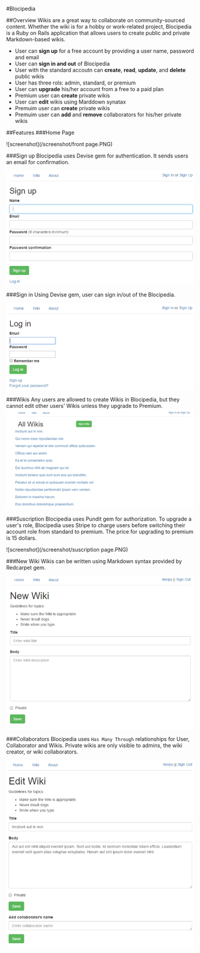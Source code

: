 #Blocipedia

##Overview
Wikis are a great way to collaborate on community-sourced content. Whether the wiki is for a hobby or work-related project, Blocipedia is a Ruby on Rails application that allows users to create public and private Markdown-based wikis.

 - User can **sign up** for a free account by providing a user name, password and email
 - User can **sign in and out** of Blocipedia
 - User with the standard accoutn can **create**, **read**, **update**, and **delete** public wikis
 - User has three rols: admin, standard, or premium
 - User can **upgrade** his/her account from a free to a paid plan
 - Premium user can **create** private wikis
 - User can **edit** wikis using Marddown synatax
 - Premuim user can **create** private wikis
 - Premuim user can **add** and **remove** collaborators for his/her private wikis


##Features
###Home Page

![screenshot](/screenshot/front page.PNG)

###Sign up
Blocipedia uses Devise gem for authentication. It sends users an email for confirmation.

![screenshot](/screenshot/signup.PNG)


###Sign in
Using Devise gem, user can sign in/out of the Blocipedia.

![screenshot](/screenshot/signin.PNG)

###Wikis
Any users are allowed to create Wikis in Blocipedia, but they cannot edit other users' Wikis unless they upgrade to Premium.
![screenshot](/screenshot/wikiss.PNG)

###Suscription
Blocipedia uses Pundit gem for authorization. To upgrade a user's role, Blocipedia uses Stripe to charge users before switching their account role from standard to premium. The price for upgrading to premium is 15 dollars.

![screenshot](/screenshot/suscription page.PNG)


###New Wiki
Wikis can be written using Markdown syntax provided by Redcarpet gem.

![screenshot](/screenshot/new_wiki.PNG)

###Collaborators
Blocipedia uses `Has Many Through` relationships for User, Collaborator and Wikis. Private wikis are only visible to admins, the wiki creator, or wiki collaborators. 

![screenshot](/screenshot/collaborator.PNG)

